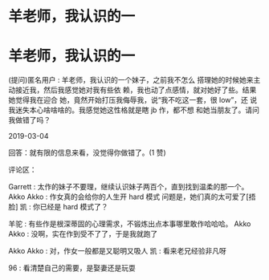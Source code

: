 # 羊老师，我认识的一

# 羊老师，我认识的一

(提问)匿名用户 : 羊老师，我认识的一个妹子，之前我不怎么 搭理她的时候她来主动接近我，然后我感觉她对我有些依 赖，我也动了点感情，就对她好了些。结果她觉得我在迎合 她，竟然开始打压我侮辱我，说“我不吃这一套，很 low”，还 说我迷失本心啥啥啥的。我感觉她这性格就是瞎 jb 作，都不想 和她当朋友了。请问我做错了吗？

2019-03-04

回答：就有限的信息来看，没觉得你做错了。(1 赞)

评论区：

Garrett : 太作的妹子不要理，继续认识妹子两百个，直到找到温柔的那一个。 Akko Akko : 作女真的会给你的人生开 hard 模式 问题是，她们真的太可爱了[捂脸] 凯 : 你已经是 hard 模式了？

羊驼 : 有些作是根深蒂固的心理需求，不锻炼出点本事哪里敢作哈哈哈。 Akko Akko : 没啊，实在作到受不了了，于是我就跑了

Akko Akko : 对，作女一般都是又聪明又吸人 凯 : 看来老兄经验非凡呀

96 : 看清楚自己的需要，是娶妻还是玩耍